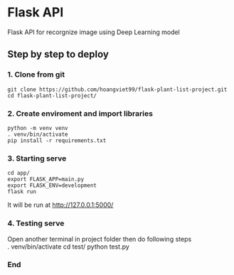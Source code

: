# Flask API
Flask API for recorgnize image using Deep Learning model

## Step by step to deploy

### 1. Clone from git
    git clone https://github.com/hoangviet99/flask-plant-list-project.git
    cd flask-plant-list-project/

### 2. Create enviroment and import libraries
    python -m venv venv
    . venv/bin/activate
    pip install -r requirements.txt

### 3. Starting serve
    cd app/
    export FLASK_APP=main.py
    export FLASK_ENV=development
    flask run
It will be run at http://127.0.0.1:5000/

### 4. Testing serve
Open another terminal in project folder then do following steps<br>
    . venv/bin/activate
    cd test/
    python test.py

### End